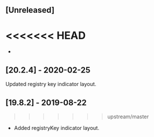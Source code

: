 ## [Unreleased]
<<<<<<< HEAD
=======
-

## [20.2.4] - 2020-02-25
Updated registry key indicator layout.

## [19.8.2] - 2019-08-22
>>>>>>> upstream/master
- Added registryKey indicator layout.
